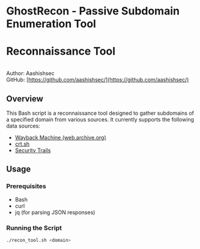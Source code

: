 # GhostRecon  - Passive Subdomain Enumeration Tool

# Reconnaissance Tool

```bash

```

Author: Aashishsec  
GitHub: [https://github.com/aashishsec/](https://github.com/aashishsec/)

## Overview

This Bash script is a reconnaissance tool designed to gather subdomains of a specified domain from various sources. It currently supports the following data sources:

- [Wayback Machine (web.archive.org)](http://web.archive.org/)
- [crt.sh](https://crt.sh/)
- [Security Trails](https://securitytrails.com/)

## Usage

### Prerequisites

- Bash
- curl
- jq (for parsing JSON responses)

### Running the Script

```bash
./recon_tool.sh <domain>

